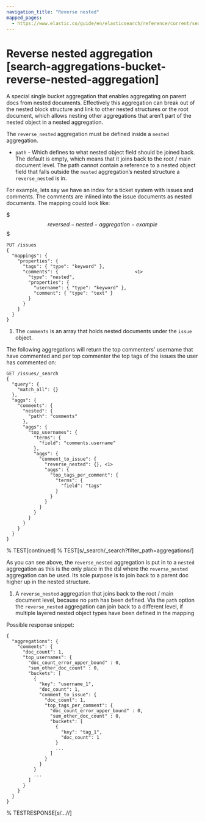 ```yaml
---
navigation_title: "Reverse nested"
mapped_pages:
  - https://www.elastic.co/guide/en/elasticsearch/reference/current/search-aggregations-bucket-reverse-nested-aggregation.html
---
```


# Reverse nested aggregation [search-aggregations-bucket-reverse-nested-aggregation]


A special single bucket aggregation that enables aggregating on parent docs from nested documents. Effectively this aggregation can break out of the nested block structure and link to other nested structures or the root document, which allows nesting other aggregations that aren’t part of the nested object in a nested aggregation.

The `reverse_nested` aggregation must be defined inside a `nested` aggregation.

* `path` - Which defines to what nested object field should be joined back. The default is empty, which means that it joins back to the root / main document level. The path cannot contain a reference to a nested object field that falls outside the `nested` aggregation’s nested structure a `reverse_nested` is in.

For example, lets say we have an index for a ticket system with issues and comments. The comments are inlined into the issue documents as nested documents. The mapping could look like:

$$$reversed-nested-aggregation-example$$$

```console
PUT /issues
{
  "mappings": {
    "properties": {
      "tags": { "type": "keyword" },
      "comments": {                            <1>
        "type": "nested",
        "properties": {
          "username": { "type": "keyword" },
          "comment": { "type": "text" }
        }
      }
    }
  }
}
```

1. The `comments` is an array that holds nested documents under the `issue` object.


The following aggregations will return the top commenters' username that have commented and per top commenter the top tags of the issues the user has commented on:

```console
GET /issues/_search
{
  "query": {
    "match_all": {}
  },
  "aggs": {
    "comments": {
      "nested": {
        "path": "comments"
      },
      "aggs": {
        "top_usernames": {
          "terms": {
            "field": "comments.username"
          },
          "aggs": {
            "comment_to_issue": {
              "reverse_nested": {}, <1>
              "aggs": {
                "top_tags_per_comment": {
                  "terms": {
                    "field": "tags"
                  }
                }
              }
            }
          }
        }
      }
    }
  }
}
```
% TEST[continued]
% TEST[s/_search/_search\?filter_path=aggregations/]

As you can see above, the `reverse_nested` aggregation is put in to a `nested` aggregation as this is the only place in the dsl where the `reverse_nested` aggregation can be used. Its sole purpose is to join back to a parent doc higher up in the nested structure.

1. A `reverse_nested` aggregation that joins back to the root / main document level, because no `path` has been defined. Via the `path` option the `reverse_nested` aggregation can join back to a different level, if multiple layered nested object types have been defined in the mapping


Possible response snippet:

```console-result
{
  "aggregations": {
    "comments": {
      "doc_count": 1,
      "top_usernames": {
        "doc_count_error_upper_bound" : 0,
        "sum_other_doc_count" : 0,
        "buckets": [
          {
            "key": "username_1",
            "doc_count": 1,
            "comment_to_issue": {
              "doc_count": 1,
              "top_tags_per_comment": {
                "doc_count_error_upper_bound" : 0,
                "sum_other_doc_count" : 0,
                "buckets": [
                  {
                    "key": "tag_1",
                    "doc_count": 1
                  }
                  ...
                ]
              }
            }
          }
          ...
        ]
      }
    }
  }
}
```
% TESTRESPONSE[s/\.\.\.//]

